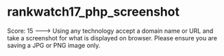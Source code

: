 # rankwatch17_php_screenshot
Score: 15 ---> Using any technology accept a domain name or URL and take a screenshot for what is displayed on browser. Please ensure you are saving a JPG or PNG image only.
